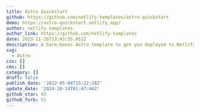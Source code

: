 ```yaml
---
title: Astro Quickstart
github: https://github.com/netlify-templates/astro-quickstart
demo: https://astro-quickstart.netlify.app/
author: netlify-templates
author_link: https://github.com/netlify-templates
date: 2023-11-26T13:43:55.053Z
description: A bare-bones Astro template to get you deployed to Netlify fast!
ssg:
  - Astro
css: []
cms: []
category: []
draft: false
publish_date: '2022-05-04T15:22:28Z'
update_date: '2024-10-14T01:47:44Z'
github_star: 45
github_fork: 51
---
```

